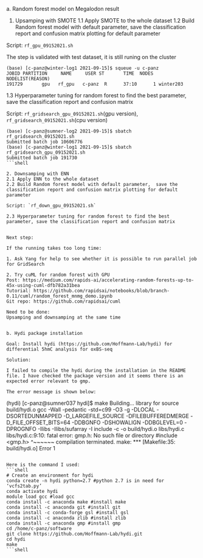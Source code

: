a. Random forest model on Megalodon result

1. Upsamping with SMOTE
1.1 Apply SMOTE to the whole dataset
1.2 Build Random forest model with default parameter,  save the classification report and confusion matrix plotting for default parameter

Script: `rf_gpu_09152021.sh`

The step is validated with test dataset, it is still runing on the cluster
```shell
(base) [c-panz@winter-log1 2021-09-15]$ squeue -u c-panz
JOBID PARTITION     NAME     USER ST       TIME  NODES NODELIST(REASON)
191729       gpu   rf_gpu   c-panz  R      37:10      1 winter203
```

1.3 Hyperparameter tuning for random forest to find the best parameter, save the classification report and confusion matrix

Script: `rf_gridsearch_gpu_09152021.sh`(gpu version), `rf_gridsearch_09152021.sh`(cpu version)

```shell
(base) [c-panz@sumner-log2 2021-09-15]$ sbatch rf_gridsearch_09152021.sh
Submitted batch job 10606776
(base) [c-panz@winter-log1 2021-09-15]$ sbatch rf_gridsearch_gpu_09152021.sh
Submitted batch job 191730
```shell

2. Downsamping with ENN
2.1 Apply ENN to the whole dataset
2.2 Build Random forest model with default parameter,  save the classification report and confusion matrix plotting for default parameter

Script: `rf_down_gpu_09152021.sh`

2.3 Hyperparameter tuning for random forest to find the best parameter, save the classification report and confusion matrix


Next step:

If the running takes too long time:

1. Ask Yang for help to see whether it is possible to run parallel job for GridSearch

2. Try cuML for random forest with GPU
Post: https://medium.com/rapids-ai/accelerating-random-forests-up-to-45x-using-cuml-dfb782a31bea
Tutorial: https://github.com/rapidsai/notebooks/blob/branch-0.11/cuml/random_forest_mnmg_demo.ipynb
Git repo: https://github.com/rapidsai/cuml

Need to be done: 
Upsamping and downsamping at the same time


b. Hydi package installation

Goal: Install hydi (https://github.com/Hoffmann-Lab/hydi) for differential 5hmC analysis for oxBS-seq
 
Solution:

I failed to compile the hydi during the installation in the README file. I have checked the package version and it seems there is an expected error relevant to gmp.
 
The error message is shown below:
```
(hydi) [c-panz@sumner037 hydi]$ make
Building... library for source build/hydi.o
gcc -Wall -pedantic -std=c99 -O3 -g -DLOCAL -DSORTEDUNMAPPED -D_LARGEFILE_SOURCE  -DFILEBUFFEREDMERGE -D_FILE_OFFSET_BITS=64 -DDBGNFO -DSHOWALIGN -DDBGLEVEL=0 -DPROGNFO -Ilibs -Ilibs/sufarray -I include -c -o build/hydi.o libs/hydi.c
libs/hydi.c:9:10: fatal error: gmp.h: No such file or directory
#include <gmp.h>
          ^~~~~~~
compilation terminated.
make: *** [Makefile:35: build/hydi.o] Error 1
```

Here is the command I used:
```shell
# Create an environment for hydi
conda create -n hydi python=2.7 #python 2.7 is in need for ‘vcfs2tab.py’
conda activate hydi
module load gcc #load gcc
conda install -c anaconda make #install make
conda install -c anaconda git #install git
conda install -c conda-forge gsl #install gsl
conda install -c anaconda zlib #install zlib
conda install -c anaconda gmp #install gmp
cd /home/c-panz/software
git clone https://github.com/Hoffmann-Lab/hydi.git
cd hydi
make
```shell
